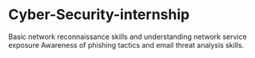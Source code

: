 # Cyber-Security-internship
 Basic network reconnaissance skills and understanding network service  exposure
Awareness of phishing tactics and email threat analysis skills.

